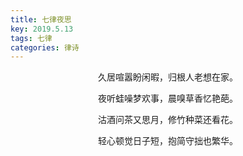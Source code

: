```yaml
---
title: 七律夜思
key: 2019.5.13
tags: 七律
categories: 律诗
---
```


<p align="center">久居喧嚣盼闲暇，归根人老想在家。
</p>
<p align="center">夜听蛙噪梦欢事，晨嗅草香忆艳葩。
</p>
<p align="center">沽酒问茶又思月，修竹种菜还看花。
</p>
<p align="center">轻心顿觉日子短，抱简守拙也繁华。
</p>
